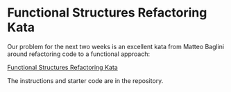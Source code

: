 # Functional Structures Refactoring Kata

Our problem for the next two weeks is an excellent kata from Matteo Baglini around refactoring code to a functional approach:

[Functional Structures Refactoring Kata](https://github.com/matteobaglini/functional-structures-refactoring-kata)

The instructions and starter code are in the repository.
